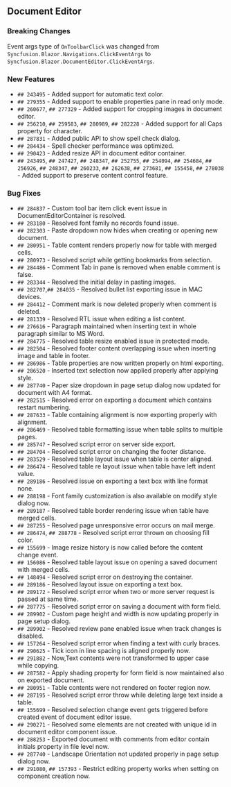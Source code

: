 
##  Document Editor

###    Breaking Changes

Event args type of `OnToolbarClick` was changed from `Syncfusion.Blazor.Navigations.ClickEventArgs` to `Syncfusion.Blazor.DocumentEditor.ClickEventArgs`.

###    New Features
 
- `## 243495` - Added support for automatic text color.
- `## 279355` - Added support to enable properties pane in read only mode.
- `## 260677`, `## 277329` - Added support for cropping images in document editor.
- `## 256210`, `## 259583`, `## 280989`, `## 282228` - Added support for all Caps property for character.
- `## 287831` - Added public API to show spell check dialog.
- `## 284434` - Spell checker performance was optimized.
- `## 290423` - Added resize API in document editor container.
- `## 243495`, `## 247427`, `## 248347`, `## 252755`, `## 254094`, `## 254684`, `## 256926`, `## 248347`, `## 260233`, `## 262638`, `## 273681`, `## 155458`, `## 278038` - Added support to preserve content control feature.
 
###    Bug Fixes

- `## 284837` - Custom tool bar item click event issue in DocumentEditorContainer is resolved.
- `## 283180` - Resolved font family no records found issue.
- `## 282303` - Paste dropdown now hides when creating or opening new document.
- `## 280951` - Table content renders properly now for table with merged cells.
- `## 280973` - Resolved script while getting bookmarks from selection.
- `## 284486` - Comment Tab in pane is removed when enable comment is false.
- `## 283344` - Resolved the initial delay in pasting images.
- `## 282707`,`## 284035` - Resolved bullet list exporting issue in MAC devices.
- `## 284412` - Comment mark is now deleted properly when comment is deleted.
- `## 281339` - Resolved RTL issue when editing a list content.
- `## 276616` - Paragraph maintained when inserting text in whole paragraph similar to MS Word.
- `## 284775` - Resolved table resize enabled issue in protected mode.
- `## 282504` - Resolved footer content overlapping issue when inserting image and table in footer.
- `## 286986` - Table properties are now written properly on html exporting.
- `## 286520` - Inserted text selection now applied properly after applying style.
- `## 287740` - Paper size dropdown in page setup dialog now updated for document with A4 format.
- `## 282515` - Resolved error on exporting a document which contains restart numbering.
- `## 287633` - Table containing alignment is now exporting properly with alignment.
- `## 286469` - Resolved table formatting issue when table splits to multiple pages.
- `## 285747` - Resolved script error on server side export.
- `## 284704` - Resolved script error on changing the footer distance.
- `## 283529` - Resolved table layout issue when table is center aligned.
- `## 286474` - Resolved table re layout issue when table have left indent value.
- `## 289186` - Resolved issue on exporting a text box with line format none.
- `## 288198` - Font family customization is also available on modify style dialog now.
- `## 289187` - Resolved table border rendering issue when table have merged cells.
- `## 287255` - Resolved page unresponsive error occurs on mail merge.
- `## 286474`, `## 288778` - Resolved script error thrown on choosing fill color.
- `## 155699` - Image resize history is now called before the content change event.
- `## 156086` - Resolved table layout issue on opening a saved document with merged cells.
- `## 148494` - Resolved script error on destroying the container.
- `## 289186` - Resolved layout issue on exporting a text box.
- `## 289172` - Resolved script error when two or more server request is passed at same time.
- `## 287775` - Resolved script error on saving a document with form field.
- `## 289902` - Custom page height and width is now updating properly in page setup dialog.
- `## 289902` - Resolved review pane enabled issue when track changes is disabled.
- `## 157264` - Resolved script error when finding a text with curly braces.
- `## 290625` - Tick icon in line spacing is aligned properly now.
- `## 291882` - Now,Text contents were not transformed to upper case while copying.
- `## 287582` - Apply shading property for form field is now maintained also on exported document.
- `## 280951` - Table contents were not rendered on footer region now.
- `## 287195` - Resolved script error throw while deleting large text inside a table.
- `## 155699` - Resolved selection change event gets triggered before created event of document editor issue.
- `## 290271` - Resolved some elements are not created with unique id in document editor component issue.
- `## 288253` - Exported document with comments from editor contain initials property in file level now.
- `## 287740` - Landscape Orientation not updated properly in page setup dialog now.
- `## 291080`, `## 157393` - Restrict editing property works when setting on component creation now.


